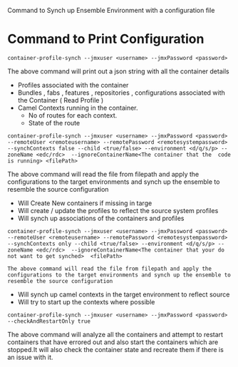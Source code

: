 Command to Synch up Ensemble Environment with a configuration file

# Command to Print Configuration

`container-profile-synch --jmxuser <username> --jmxPassword <password>`

The above command will print out a json string with all the container details  

* Profiles associated with the container
* Bundles , fabs , features , repositories , configurations associated with the Container ( Read Profile )
* Camel Contexts running in the container.
  * No of routes for each context.
  * State of the route

`container-profile-synch --jmxuser <username> --jmxPassword <password> --remoteUser <remoteusername> --remotePassword <remotesystempassword> --synchContexts false --child <true/false> --environment <d/q/s/p> --zoneName <edc/rdc>  --ignoreContainerName<The container that the  code is running> <filePath>`

The above command will read the file from filepath and apply the configurations to the target environments and synch up the ensemble to resemble the source configuration
  
 * Will Create New containers if missing in targe
 * Will create / update the profiles to reflect the source system profiles
 * Will synch up associations of the containers and profiles

`container-profile-synch --jmxuser <username> --jmxPassword <password> --remoteUser <remoteusername> --remotePassword <remotesystempassword> --synchContexts only --child <true/false> --environment <d/q/s/p> --zoneName <edc/rdc>  --ignoreContainerName<The container that your do not want to get synched>  <filePath>`

    The above command will read the file from filepath and apply the configurations to the target environments and synch up the ensemble to resemble the source configuration
  
 * Will synch up camel contexts in the target environment to reflect source
 * Will try to start up the contexts where possible
 
`container-profile-synch --jmxuser <username> --jmxPassword <password> --checkAndRestartOnly true`
    
   The above command will analyze all the containers and attempt to restart containers that have errored out and also start the containers which are stopped.It will also check the container state and recreate them if there is an issue with it.
 

